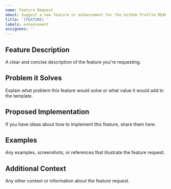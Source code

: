 ```yaml
---
name: Feature Request
about: Suggest a new feature or enhancement for the GitHub Profile README Template
title: '[FEATURE] '
labels: enhancement
assignees: ''
---
```


## Feature Description
A clear and concise description of the feature you're requesting.

## Problem it Solves
Explain what problem this feature would solve or what value it would add to the template.

## Proposed Implementation
If you have ideas about how to implement this feature, share them here.

## Examples
Any examples, screenshots, or references that illustrate the feature request.

## Additional Context
Any other context or information about the feature request.
